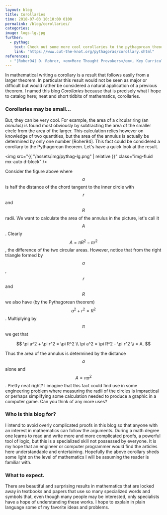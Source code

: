 ```yaml
---
layout: blog
title: Corollaries
time: 2018-07-03 10:10:00 0100
permalink: /blog/corollaries/
categories: 
image: logs-lg.jpg
further:
  - pythag:
    text: Check out some more cool corollaries to the pythagorean theorem on <em>Cut the Knot</em>.
    link: "https://www.cut-the-knot.org/pythagoras/corollary.shtml"
references:
  - "[Roher94] D. Rohrer, <em>More Thought Provokers</em>, Key Curriculum Press, 1994"
---
```


In mathematical writing a corollary is a result that follows easily from a larger theorem. In particular this result would not be seen as major or difficult but would rather be considered a natural application of a previous theorem. I named this blog <em>Corollaries</em> because that is precisely what I hope to catalog here; neat and short tidbits of mathematics, corollaries.

### Corollaries may be small...

But, they can be very cool. For example, the area of a circular ring (an *annulus*) is found most obviously by subtracting the area of the smaller circle from the area of the larger. This calculation relies however on knowledge of two quantities, but the area of the annulus is actually be determined by only one number [Roher94]. This fact could be considered a corollary to the Pythagorean theorem. Let's have a quick look at the result.

<img src="{{ "/assets/img/pythag-lg.png" | relative }}" class="img-fluid mx-auto d-block" />

Consider the figure above where $$a$$ is half the distance of the chord tangent to the inner circle with $$r$$ and $$R$$ radii. We want to calculate the area of the annulus in the picture, let's call it $$A$$. Clearly $$A = \pi R^2 - \pi r^2$$, the difference of the two circular areas. However, notice that from the right triangle formed by $$a$$, $$r$$ and $$R$$ we also have (by the Pythagorean theorem) $$a^2 + r^2 = R^2$$. Multiplying by $$\pi$$ we get that

$$
\pi a^2 + \pi r^2 = \pi R^2 \\
\pi a^2 = \pi R^2 - \pi r^2 \\
= A.
$$

Thus the area of the annulus is determined by the distance $$a$$ alone and $$A=\pi a^2$$. Pretty neat right? I imagine that this fact could find use in some engineering problem where measuring the radii of the circles is impractical or perhaps simplifying some calculation needed to produce a graphic in a computer game. Can you think of any more uses?

### Who is this blog for?

I intend to avoid overly complicated proofs in this blog so that anyone with an interest in mathematics can follow the arguments. During a math degree one learns to read and write more and more complicated proofs, a powerful tool of logic, but this is a specialized skill not possessed by everyone. It is my hope that an engineer or computer programmer would find the articles here understandable and entertaining. Hopefully the above corollary sheds some light on the level of mathematics I will be assuming the reader is familiar with.

### What to expect.

There are beautiful and surprising results in mathematics that are locked away in textbooks and papers that use so many specialized words and symbols that, even though many people may be interested, only specialists have a hope of understanding these works. I hope to explain in plain language some of my favorite ideas and problems.
